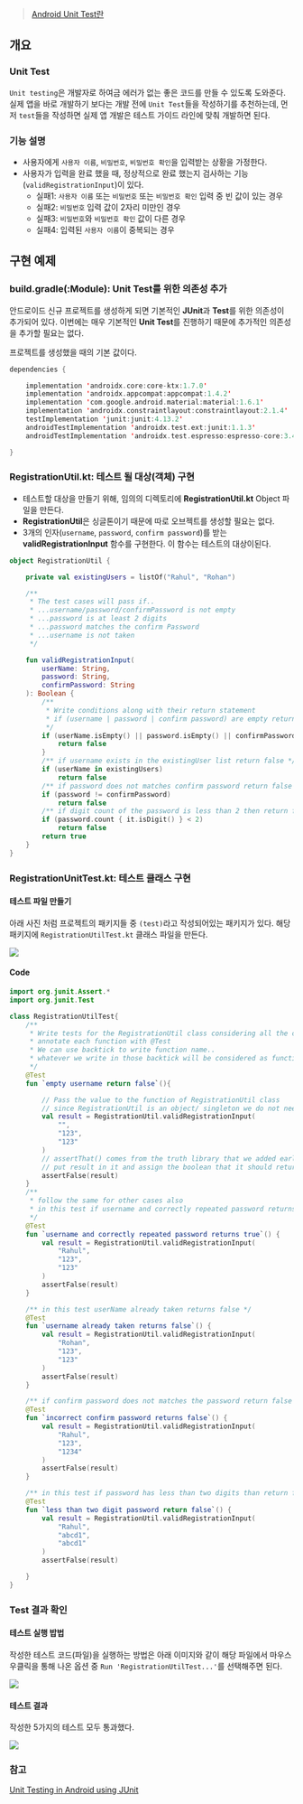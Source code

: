 > [Android Unit Test란](https://github.com/JuhyeokLee97/Android-Study-By-Kotlin/blob/main/study/unit%20test/Unit%20Test.md)</br>
<!-- > [UnitTest Annotation 정리]() -->

## 개요
### Unit Test

<p>

``Unit testing``은 개발자로 하여금 에러가 없는 좋은 코드를 만들 수 있도록 도와준다. 
실제 앱을 바로 개발하기 보다는 개발 전에 `Unit Test`들을 작성하기를 추천하는데, 먼저 `test`들을 작성하면 실제 앱 개발은 테스트 가이드 라인에 맞춰 개발하면 된다. 

</p>

### 기능 설명
<p>

 - 사용자에게 `사용자 이름`, `비밀번호`, `비밀번호 확인`을 입력받는 상황을 가정한다.
 - 사용자가 입력을 완료 했을 때, 정상적으로 완료 했는지 검사하는 기능(`validRegistrationInput`)이 있다.
	 - 실패1: `사용자 이름` 또는 `비밀번호` 또는 `비밀번호 확인` 입력 중 빈 값이 있는 경우
	 - 실패2: `비밀번호` 입력 값이 2자리 미만인 경우
	 - 실패3: `비밀번호`와 `비밀번호 확인` 값이 다른 경우
	 - 실패4: 입력된 `사용자 이름`이 중복되는 경우

</p>

## 구현 예제

### build.gradle(:Module): Unit Test를 위한 의존성 추가

<p>
    
   안드로이드 신규 프로젝트를 생성하게 되면 기본적인 **JUnit**과 **Test**를 위한 의존성이 추가되어 있다.
    이번에는 매우 기본적인 **Unit Test**를 진행하기 때문에 추가적인 의존성을 추가할 필요는 없다.
    
</p>

<p>
프로젝트를 생성했을 때의 기본 값이다.
    
```kotlin
dependencies {

    implementation 'androidx.core:core-ktx:1.7.0'
    implementation 'androidx.appcompat:appcompat:1.4.2'
    implementation 'com.google.android.material:material:1.6.1'
    implementation 'androidx.constraintlayout:constraintlayout:2.1.4'
    testImplementation 'junit:junit:4.13.2'
    androidTestImplementation 'androidx.test.ext:junit:1.1.3'
    androidTestImplementation 'androidx.test.espresso:espresso-core:3.4.0'

}
```
    
</p>


### RegistrationUtil.kt: 테스트 될 대상(객체) 구현

<p>

- 테스트할 대상을 만들기 위해, 임의의 디렉토리에 **RegistrationUtil.kt** Object 파일을 만든다.
- **RegistrationUtil**은 싱글톤이기 때문에 따로 오브젝트를 생성할 필요는 없다.
- 3개의 인자(`username`, `password`, `confirm password`)를 받는 **validRegistrationInput** 함수를 구현한다. 이 함수는 테스트의 대상이된다.

</p>

<p>

``` kotlin
object RegistrationUtil {

    private val existingUsers = listOf("Rahul", "Rohan")

    /**
     * The test cases will pass if..
     * ...username/password/confirmPassword is not empty
     * ...password is at least 2 digits
     * ...password matches the confirm Password
     * ...username is not taken
     */

    fun validRegistrationInput(
        userName: String,
        password: String,
        confirmPassword: String
    ): Boolean {
        /**
         * Write conditions along with their return statement
         * if (username | password | confirm password) are empty return false
         */
        if (userName.isEmpty() || password.isEmpty() || confirmPassword.isEmpty()) {
            return false
        }
        /** if username exists in the existingUser list return false */
        if (userName in existingUsers)
            return false
        /** if password does not matches confirm password return false */
        if (password != confirmPassword)
            return false
        /** if digit count of the password is less than 2 then return false*/
        if (password.count { it.isDigit() } < 2)
            return false
        return true
    }
}
```

</p>

### RegistrationUnitTest.kt: 테스트 클래스 구현

#### 테스트 파일 만들기

<p>

아래 사진 처럼 프로젝트의 패키지들 중 `(test)`라고 작성되어있는 패키지가 있다. 해당 패키지에 `RegistrationUtilTest.kt`  클래스 파일을 만든다.

<img src="https://user-images.githubusercontent.com/40654227/175023209-a0aba0e6-ee45-40b5-811b-32d4596b14bd.png"/>
</p>

#### Code
<p>

``` kotlin
import org.junit.Assert.*
import org.junit.Test

class RegistrationUtilTest{
    /**
     * Write tests for the RegistrationUtil class considering all the conditions
     * annotate each function with @Test
     * We can use backtick to write function name..
     * whatever we write in those backtick will be considered as function name
     */
    @Test
    fun `empty username return false`(){

        // Pass the value to the function of RegistrationUtil class
        // since RegistrationUtil is an object/ singleton we do not need to create its object
        val result = RegistrationUtil.validRegistrationInput(
            "",
            "123",
            "123"
        )
        // assertThat() comes from the truth library that we added earlier
        // put result in it and assign the boolean that it should return
        assertFalse(result)
    }
    /**
     * follow the same for other cases also
     * in this test if username and correctly repeated password returns true
     */
    @Test
    fun `username and correctly repeated password returns true`() {
        val result = RegistrationUtil.validRegistrationInput(
            "Rahul",
            "123",
            "123"
        )
        assertFalse(result)
    }

    /** in this test userName already taken returns false */
    @Test
    fun `username already taken returns false`() {
        val result = RegistrationUtil.validRegistrationInput(
            "Rohan",
            "123",
            "123"
        )
        assertFalse(result)
    }

    /** if confirm password does not matches the password return false */
    @Test
    fun `incorrect confirm password returns false`() {
        val result = RegistrationUtil.validRegistrationInput(
            "Rahul",
            "123",
            "1234"
        )
        assertFalse(result)
    }

    /** in this test if password has less than two digits than return false */
    @Test
    fun `less than two digit password return false`() {
        val result = RegistrationUtil.validRegistrationInput(
            "Rahul",
            "abcd1",
            "abcd1"
        )
        assertFalse(result)

    }
}
```

</p>

### Test 결과 확인
#### 테스트 실행 밥법

<p>

작성한 테스트 코드(파일)을 실행하는 방법은 아래 이미지와 같이 해당 파일에서 마우스 우클릭을 통해 나온 옵션 중 `Run 'RegistrationUtilTest...'`를 선택해주면 된다. 

<img src="https://user-images.githubusercontent.com/40654227/175024503-cc2ae5a9-c890-4f72-bf9a-c54b2f85e523.png"/>
</p>


#### 테스트 결과
작성한 5가지의 테스트 모두 통과했다.

<img src="https://user-images.githubusercontent.com/40654227/175025177-c27bf2c2-9e57-4061-9906-7d4e0c68e2ed.png"/>

### 참고
[Unit Testing in Android using JUnit](https://www.geeksforgeeks.org/unit-testing-in-android-using-junit/)
